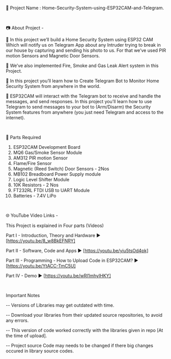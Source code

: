 🔴 Project Name : Home-Security-System-using-ESP32CAM-and-Telegram.

<br  />

📷 About Project -  

🚩   In this project we’ll build a Home Security System using ESP32 CAM Which will notify us on Telegram App about any Intruder trying to break in our house by capturing and sending his photo to us. For that we’ve used PIR motion Sensors and Magnetic Door Sensors.

🚩   We’ve also implemented Fire, Smoke and Gas Leak Alert system in this Project.

🚩   In this project you’ll learn how to Create Telegram Bot to Monitor  Home Security System from anywhere in the world.

🚩   ESP32CAM will interact with the Telegram bot to receive and handle the messages, and send responses. In this project you’ll learn how to use Telegram to send messages to your bot to (Arm/Disarm) the Security System features from anywhere (you just need Telegram and access to the internet).

<br  />

📜 Parts Required  

1. ESP32CAM Development Board
2. MQ6 Gas/Smoke Sensor Module
3. AM312 PIR motion Sensor
4. Flame/Fire Sensor
5. Magnetic (Reed Switch) Door Sensors - 2Nos
6. MB102 Breadboard Power Supply module
7. Logic Level Shifter Module
8. 10K Resistors - 2 Nos
9. FT232RL FTDI USB to UART Module
9. Batteries - 7.4V LiPo 

<br  />

🌐 YouTube Video Links -  

This Project is explained in Four parts (Videos)

Part I        -  Introduction, Theory and Hardware               ▶️  [https://youtu.be/8_w8BkEFNRY​]  

Part II       -  Software, Code and Apps                         ▶️  [https://youtu.be/yiu5tsOd4pk​]  

Part III      -  Programming - How to Upload Code in ESP32CAM?    ▶️  [https://youtu.be/YtACC-TmC5U​]  

Part IV       -  Demo                                            ▶️  [https://youtu.be/wRI1mhyIHKY]  
  
<br  />


Important Notes  

-- Versions of Libraries may get outdated with time.

-- Download your libraries from their updated source repositories, to avoid any errors.

-- This version of code worked correctly with the libraries given in repo [At the time of upload].

-- Project source Code may needs to be changed if there big changes occured in library source codes.